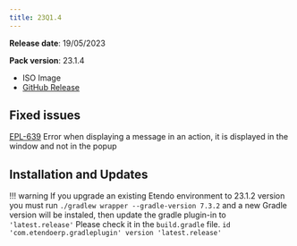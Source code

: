 ```yaml
---
title: 23Q1.4
---
```


**Release date**: 19/05/2023

**Pack version**: 23.1.4

- ISO Image
- [GitHub Release](https://github.com/etendosoftware/etendo_core/releases/tag/23.1.4)

## Fixed issues

[EPL-639](https://github.com/etendosoftware/etendo_core/issues/183) Error when displaying a message in an action, it is displayed in the window and not in the popup

## Installation and Updates

!!! warning
    If you upgrade an existing Etendo environment to 23.1.2 version you must run `./gradlew wrapper --gradle-version 7.3.2` and a new Gradle version will be instaled, then update the gradle plugin-in to `'latest.release'`
    Please check it in the `build.gradle` file.
    `id 'com.etendoerp.gradleplugin' version 'latest.release'`